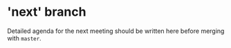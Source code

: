 # 'next' branch

Detailed agenda for the next meeting should be written here before merging with `master`. 
